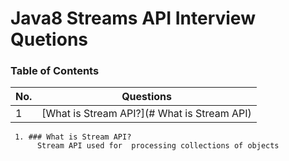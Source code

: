 # Java8 Streams API Interview Quetions

### Table of Contents
| No. | Questions |
|---- | ---------
|1 | [What is Stream API?](# What is Stream API)|


     1. ### What is Stream API?
          Stream API used for  processing collections of objects

